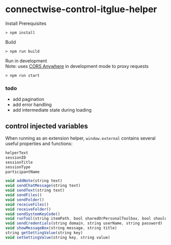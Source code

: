 # connectwise-control-itglue-helper

Install Prerequisites
```
> npm install
```

Build
```
> npm run build
```

Run in development   
Note: uses [CORS Anywhere](https://github.com/k-grube/cors-anywhere) in development mode to proxy requests  

```
> npm run start
```


### todo

- add pagination
- add error handling
- add intermediate state during loading


## control injected variables

When running as an extension helper, `window.external` contains several useful properties and functions:

```javascript
helperText
sessionID
sessionTitle
sessionType
participantName
```
```javascript
void addNote(string text)
void sendChatMessage(string text)
void sendText(string text)
void sendFiles()
void sendFolder()
void receiveFiles()
void receiveFolder()
void sendSystemKeyCode()
void runTool(string itemPath, bool sharedOrPersonalToolbox, bool shouldRunElevated)
void sendCredentials(string domain, string userName, string password)
void showMessageBox(string message, string title)
string getSettingValue(string key)
void setSettingValue(string key, string value)
```
